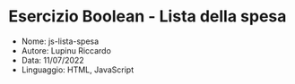 # Esercizio Boolean - Lista della spesa

* Nome: js-lista-spesa
* Autore: Lupinu Riccardo
* Data: 11/07/2022
* Linguaggio: HTML, JavaScript